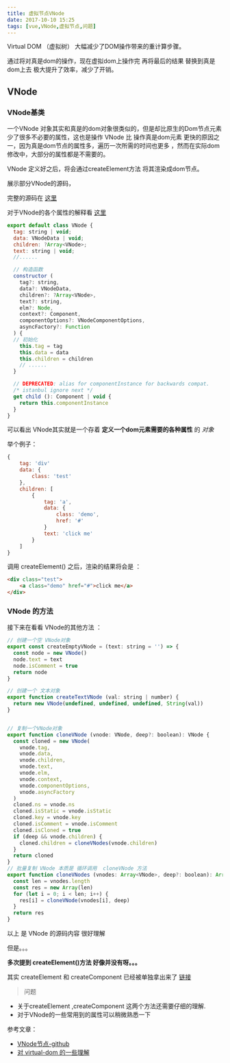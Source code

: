 ```yaml
---
title: 虚拟节点VNode
date: 2017-10-10 15:25
tags: [vue,VNode,虚拟节点,问题]
---
```




Virtual DOM （虚拟树） 大幅减少了DOM操作带来的重计算步骤。
<!--more-->
通过将对真是dom的操作，现在虚拟dom上操作完 再将最后的结果 替换到真是dom上去 极大提升了效率，减少了开销。


## VNode

### VNode基类
一个VNode 对象其实和真是的dom对象很类似的，但是却比原生的Dom节点元素少了很多不必要的属性，这也是操作 VNode 比 操作真是dom元素 更快的原因之一，因为真是dom节点的属性多，遍历一次所需的时间也更多 ，然而在实际dom修改中，大部分的属性都是不需要的。

VNode 定义好之后，将会通过createElement方法 将其渲染成dom节点。

展示部分VNode的源码，

完整的源码在 [这里](https://github.com/vuejs/vue/blob/dev/src/core/vdom/vnode.js)

对于VNode的各个属性的解释看 [这里](https://github.com/answershuto/learnVue/blob/master/docs/VNode%E8%8A%82%E7%82%B9.MarkDown)


```js
export default class VNode {
  tag: string | void;
  data: VNodeData | void;
  children: ?Array<VNode>;
  text: string | void;
  //......

  // 构造函数
  constructor (
    tag?: string,
    data?: VNodeData,
    children?: ?Array<VNode>,
    text?: string,
    elm?: Node,
    context?: Component,
    componentOptions?: VNodeComponentOptions,
    asyncFactory?: Function
  ) {
  // 初始化
    this.tag = tag
    this.data = data
    this.children = children
    // ......
  }

  // DEPRECATED: alias for componentInstance for backwards compat.
  /* istanbul ignore next */
  get child (): Component | void {
    return this.componentInstance
  }
}
```

可以看出 VNode其实就是一个存着 **定义一个dom元素需要的各种属性** 的 *对象*

举个例子：
```js
{
    tag: 'div'
    data: {
        class: 'test'
    },
    children: [
        {
            tag: 'a',
            data: {
                class: 'demo',
                href: '#'
            }
            text: 'click me'
        }
    ]
}
```
调用 createElement() 之后，渲染的结果将会是 ：
```html
<div class="test">
    <a class="demo" href="#">click me</a>
</div>

```

### VNode 的方法

接下来在看看 VNode的其他方法 ：

```js
// 创建一个空 VNode对象
export const createEmptyVNode = (text: string = '') => {
  const node = new VNode()
  node.text = text
  node.isComment = true
  return node
}

// 创建一个 文本对象
export function createTextVNode (val: string | number) {
  return new VNode(undefined, undefined, undefined, String(val))
}


// 复制一个VNode对象
export function cloneVNode (vnode: VNode, deep?: boolean): VNode {
  const cloned = new VNode(
    vnode.tag,
    vnode.data,
    vnode.children,
    vnode.text,
    vnode.elm,
    vnode.context,
    vnode.componentOptions,
    vnode.asyncFactory
  )
  cloned.ns = vnode.ns
  cloned.isStatic = vnode.isStatic
  cloned.key = vnode.key
  cloned.isComment = vnode.isComment
  cloned.isCloned = true
  if (deep && vnode.children) {
    cloned.children = cloneVNodes(vnode.children)
  }
  return cloned
}
// 批量复制 VNode 本质是 循环调用  cloneVNode 方法
export function cloneVNodes (vnodes: Array<VNode>, deep?: boolean): Array<VNode> {
  const len = vnodes.length
  const res = new Array(len)
  for (let i = 0; i < len; i++) {
    res[i] = cloneVNode(vnodes[i], deep)
  }
  return res
}

```
以上 是 VNode  的源码内容 很好理解

但是。。。

**多次提到 createElement()方法 好像并没有呀。。。**


其实  createElement 和 createComponent 已经被单独拿出来了 [链接](https://github.com/vuejs/vue/tree/dev/src/core/vdom)


> 问题

- 关于createElement ,createComponent 这两个方法还需要仔细的理解.
- 对于VNode的一些常用到的属性可以稍微熟悉一下


参考文章：

- [VNode节点-github](https://github.com/answershuto/learnVue/blob/master/docs/VNode%E8%8A%82%E7%82%B9.MarkDown)
- [对 virtual-dom 的一些理解](https://zhuanlan.zhihu.com/p/25630842)
